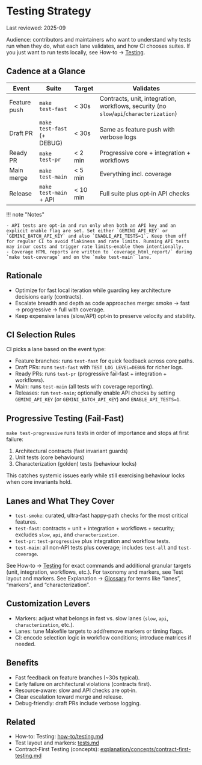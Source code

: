 # Testing Strategy

Last reviewed: 2025-09

Audience: contributors and maintainers who want to understand why tests run when they do, what each lane validates, and how CI chooses suites. If you just want to run tests locally, see How‑to → [Testing](how-to/testing.md).

## Cadence at a Glance

| Event | Suite | Target | Validates |
| --- | --- | --- | --- |
| Feature push | `make test-fast` | < 30s | Contracts, unit, integration, workflows, security (no `slow`/`api`/`characterization`) |
| Draft PR | `make test-fast` (+ DEBUG) | < 30s | Same as feature push with verbose logs |
| Ready PR | `make test-pr` | < 2 min | Progressive core + integration + workflows |
| Main merge | `make test-main` | < 5 min | Everything incl. coverage |
| Release | `make test-main` + API | < 10 min | Full suite plus opt‑in API checks |

!!! note "Notes"

    - API tests are opt‑in and run only when both an API key and an explicit enable flag are set. Set either `GEMINI_API_KEY` or `GEMINI_BATCH_API_KEY` and also `ENABLE_API_TESTS=1`. Keep them off for regular CI to avoid flakiness and rate limits. Running API tests may incur costs and trigger rate limits—enable them intentionally.
    - Coverage HTML reports are written to `coverage_html_report/` during `make test-coverage` and on the `make test-main` lane.

## Rationale

- Optimize for fast local iteration while guarding key architecture decisions early (contracts).
- Escalate breadth and depth as code approaches merge: smoke → fast → progressive → full with coverage.
- Keep expensive lanes (slow/API) opt‑in to preserve velocity and stability.

## CI Selection Rules

CI picks a lane based on the event type:

- Feature branches: runs `test-fast` for quick feedback across core paths.
- Draft PRs: runs `test-fast` with `TEST_LOG_LEVEL=DEBUG` for richer logs.
- Ready PRs: runs `test-pr` (progressive fail‑fast + integration + workflows).
- Main: runs `test-main` (all tests with coverage reporting).
- Releases: run `test-main`; optionally enable API checks by setting `GEMINI_API_KEY` (or `GEMINI_BATCH_API_KEY`) and `ENABLE_API_TESTS=1`.

## Progressive Testing (Fail‑Fast)

`make test-progressive` runs tests in order of importance and stops at first failure:

1. Architectural contracts (fast invariant guards)
2. Unit tests (core behaviours)
3. Characterization (golden) tests (behaviour locks)

This catches systemic issues early while still exercising behaviour locks when core invariants hold.

## Lanes and What They Cover

- `test-smoke`: curated, ultra‑fast happy‑path checks for the most critical features.
- `test-fast`: contracts + unit + integration + workflows + security; excludes `slow`, `api`, and `characterization`.
- `test-pr`: `test-progressive` plus integration and workflow tests.
- `test-main`: all non‑API tests plus coverage; includes `test-all` and `test-coverage`.

See How‑to → [Testing](how-to/testing.md) for exact commands and additional granular targets (unit, integration, workflows, etc.). For taxonomy and markers, see Test layout and markers. See Explanation → [Glossary](explanation/glossary.md) for terms like “lanes”, “markers”, and “characterization”.

## Customization Levers

- Markers: adjust what belongs in fast vs. slow lanes (`slow`, `api`, `characterization`, etc.).
- Lanes: tune Makefile targets to add/remove markers or timing flags.
- CI: encode selection logic in workflow conditions; introduce matrices if needed.

## Benefits

- Fast feedback on feature branches (~30s typical).
- Early failure on architectural violations (contracts first).
- Resource‑aware: slow and API checks are opt‑in.
- Clear escalation toward merge and release.
- Debug‑friendly: draft PRs include verbose logging.

## Related

- How‑to: Testing: [how-to/testing.md](how-to/testing.md)
- Test layout and markers: [tests.md](tests.md)
- Contract‑First Testing (concepts): [explanation/concepts/contract-first-testing.md](explanation/concepts/contract-first-testing.md)
